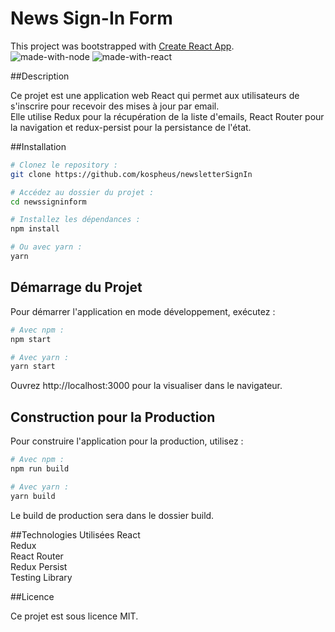 # News Sign-In Form

This project was bootstrapped with [Create React App](https://github.com/facebook/create-react-app).<br>
![made-with-node](https://img.shields.io/badge/Node.js-43853D?style=for-the-badge&logo=node.js&logoColor=white) ![made-with-react](https://img.shields.io/badge/-ReactJs-61DAFB?style=for-the-badge&logo=react&logoColor=FFFFFF) 

##Description

Ce projet est une application web React qui permet aux utilisateurs de s'inscrire pour recevoir des mises à jour par email. <br>
Elle utilise Redux pour la récupération de la liste d'emails, React Router pour la navigation et redux-persist pour la persistance de l'état.

##Installation

```bash
# Clonez le repository :
git clone https://github.com/kospheus/newsletterSignIn

# Accédez au dossier du projet :
cd newssigninform

# Installez les dépendances :
npm install

# Ou avec yarn :
yarn 
```

## Démarrage du Projet

Pour démarrer l'application en mode développement, exécutez :
```bash
# Avec npm :
npm start

# Avec yarn :
yarn start
```

Ouvrez http://localhost:3000 pour la visualiser dans le navigateur.

## Construction pour la Production

Pour construire l'application pour la production, utilisez :
```bash
# Avec npm :
npm run build

# Avec yarn :
yarn build
```

Le build de production sera dans le dossier build.

##Technologies Utilisées
React<br>
Redux<br>
React Router<br>
Redux Persist<br>
Testing Library<br>

##Licence

Ce projet est sous licence MIT.
